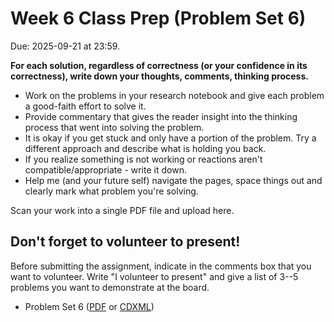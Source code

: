 # Week 6 Class Prep (Problem Set 6)

Due: 2025-09-21 at 23:59.

**For each solution, regardless of correctness (or your confidence in its correctness), write down your thoughts, comments, thinking process.**

- Work on the problems in your research notebook and give each problem a good-faith effort to solve it.
- Provide commentary that gives the reader insight into the thinking process that went into solving the problem.
- It is okay if you get stuck and only have a portion of the problem. Try a different approach and describe what is holding you back.
- If you realize something is not working or reactions aren't compatible/appropriate - write it down.
- Help me (and your future self) navigate the pages, space things out and clearly mark what problem you're solving.

Scan your work into a single PDF file and upload here.

## Don't forget to volunteer to present!

Before submitting the assignment, indicate in the comments box that you want to volunteer. Write "I volunteer to present" and give a list of 3--5 problems you want to demonstrate at the board.

- Problem Set 6 ([PDF](https://drive.google.com/file/d/168RA0w4Yq00Qz64EZSkgX6V2WRJvlBja/view?usp=sharing) or [CDXML](https://drive.google.com/file/d/1IyWoUDpmNtD4aCnZYxDKlSMQMd0y6YeF/view?usp=sharing))
